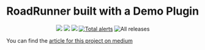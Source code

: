 # RoadRunner built with a Demo Plugin
<p align="center">
 <a href="https://github.com/peterfox/roadrunner-custom-plugin-binary/releases"><img src="https://img.shields.io/github/v/release/peterfox/roadrunner-custom-plugin-binary.svg?maxAge=30"></a>
	<a href="https://github.com/peterfox/roadrunner-custom-plugin-binary/actions"><img src="https://github.com/peterfox/roadrunner-custom-plugin-binary/workflows/tests/badge.svg"></a>
	<a href="https://goreportcard.com/report/github.com/peterfox/roadrunner-custom-plugin-binary"><img src="https://goreportcard.com/badge/github.com/peterfox/roadrunner-custom-plugin-binary"></a>
	<a href="https://lgtm.com/projects/g/peterfox/roadrunner-custom-plugin-binary/alerts/"><img alt="Total alerts" src="https://img.shields.io/lgtm/alerts/g/peterfox/roadrunner-custom-plugin-binary.svg?logo=lgtm&logoWidth=18"/></a>
    <img alt="All releases" src="https://img.shields.io/github/downloads/peterfox/roadrunner-custom-plugin-binary/total">
</p>

You can find the [article for this project on medium](https://medium.com/@SlyFireFox/laravel-octane-build-your-first-plugin-for-roadrunner-d8906f0f5926)

